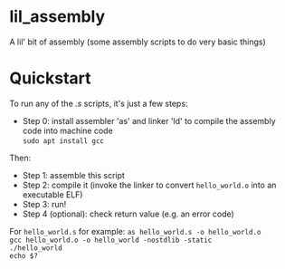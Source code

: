 # lil_assembly
A lil' bit of assembly (some assembly scripts to do very basic things)

Quickstart
==========
To run any of the _.s_ scripts, it's just a few steps:
- Step 0: install assembler 'as' and linker 'ld' to compile the assembly code into machine code  
`sudo apt install gcc`

Then:
- Step 1: assemble this script 
- Step 2: compile it (invoke the linker to convert `hello_world.o` into an executable ELF)
- Step 3: run!
- Step 4 (optional): check return value (e.g. an error code)

For `hello_world.s` for example:
`as hello_world.s -o hello_world.o`  
`gcc hello_world.o -o hello_world -nostdlib -static`  
`./hello_world`  
`echo $?`  
